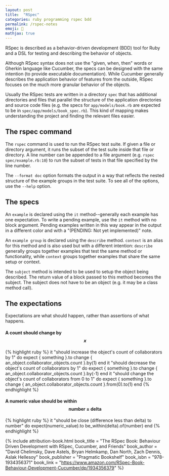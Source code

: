 ```yaml
---
layout: post
title:  "RSpec"
categories: ruby programming rspec bdd
permalink: /rspec-notes
emoji: 🧪
mathjax: true
---
```


RSpec is described as a behavior-driven development (BDD) tool for Ruby and a DSL for testing and describing the behavior of objects.

Although RSpec syntax does not use the "given, when, then" words or Gherkin language like Cucumber, the specs can be designed with the same intention (to provide executable documentation). While Cucumber generally describes the application behavior of features from the outside, RSpec focuses on the much more granular behavior of the objects.

Usually the RSpec tests are written in a directory `spec` that has additional directories and files that parallel the structure of the application directories and source code files (e.g. the specs for `app/models/book.rb` are expected to be in `spec/app/models/book_spec.rb`). This kind of mapping makes understanding the project and finding the relevant files easier.

## The rspec command

The `rspec` command is used to run the RSpec test suite. If given a file or directory argument, it runs the subset of the test suite inside that file or directory. A line number can be appended to a file argument (e.g. `rspec spec/example.rb:10`) to run the subset of tests in that file specified by the line number.

The `--format doc` option formats the output in a way that reflects the nested structure of the example groups in the test suite. To see all of the options, use the `--help` option.

## The specs

An `example` is declared using the `it` method--generally each example has one expectation. To write a pending example, use the `it` method with no block argument. Pending examples written in this way appear in the output in a different color and with a "(PENDING: Not yet implemented)" note.

An `example group` is declared using the `describe` method. `context` is an alias for this method and is also used but with a different intention: `describe` generally groups together examples that test the same method or functionality, while `context` groups together examples that share the same setup or context.

The `subject` method is intended to be used to setup the object being described. The return value of a block passed to this method becomes the subject. The subject does not have to be an object (e.g. it may be a class method call).

## The expectations

Expectations are what should happen, rather than assertions of what happens.

#### A count should change by $$ x $$

{% highlight ruby %}
it "should increase the object's count of collaborators by 1" do
  expect { something }.to change { an_object.collaborator_objects.count }.by(1)
end
it "should decrease the object's count of collaborators by 1" do
  expect { something }.to change { an_object.collaborator_objects.count }.by(-1)
end
it "should change the object's count of collaborators from 0 to 1" do
  expect { something }.to change { an_object.collaborator_objects.count }.from(0).to(1)
end
{% endhighlight %}

#### A numeric value should be within $$ \text{number} \pm \text{delta} $$

{% highlight ruby %}
it "should be close (difference less than delta) to number" do
  expect(numeric_value).to be_within(delta).of(number)
end
{% endhighlight %}

{% include attribution-book.html
  book_title = "The RSpec Book: Behaviour Driven Development with RSpec, Cucumber, and Friends"
  book_author = "David Chelimsky, Dave Astels, Bryan Helmkamp, Dan North, Zach Dennis, Aslak Hellesoy"
  book_publisher = "Pragmatic Bookshelf"
  book_isbn = "978-1934356371"
  book_link = "https://www.amazon.com/RSpec-Book-Behaviour-Development-Cucumber/dp/1934356379"
%}